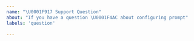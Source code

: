 ```yaml
---
name: "\U0001F917 Support Question"
about: "If you have a question \U0001F4AC about configuring prompt"
labels: 'question'

---
```


<!--
If you've trouble configuring `spaceship-prompt` on your machine, Feel free to ask.
Make sure you're not asking duplicate question by searching on the issues lists.

Also read our TROUBLESHOOTING page for commonly encountered problems,

https://github.com/denysdovhan/spaceship-prompt/blob/master/docs/Troubleshooting.md
-->
